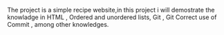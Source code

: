 The project is a simple recipe website,in this project i will demostrate the knowladge in HTML , Ordered and unordered lists, Git , Git Correct use of Commit , among other knowledges.

